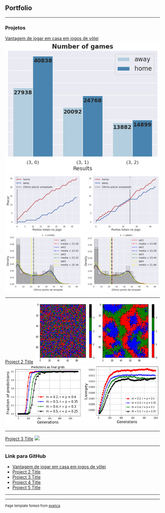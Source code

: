 ## Portfolio

---

### Projetos

[Vantagem de jogar em casa em jogos de vôlei](/sample_page)
<img src="images/games_number.png?raw=true"/>
<img src="images/last_point.png?raw=true"/>
<img src="images/last_point_dist.png?raw=true"/>

---
[Project 2 Title](/pdf/sample_presentation.pdf)
<img src="images/initial.png?raw=true" width="200" height="200"/>
<img src="images/final.png?raw=true" width="200" height="200"/>
<img src="images/transition.png?raw=true" width="250" height="200"/>
<img src="images/transition2.png?raw=true" width="250" height="200"/>

---
[Project 3 Title](http://example.com/)
<img src="images/dummy_thumbnail.jpg?raw=true"/>

---

### Link para GitHub

- [Vantagem de jogar em casa em jogos de vôlei](https://github.com/DiegoDLopes/Extraindo-e-Analisando-Dados-de-V-lei)
- [Project 2 Title](http://example.com/)
- [Project 3 Title](http://example.com/)
- [Project 4 Title](http://example.com/)
- [Project 5 Title](http://example.com/)

---




---
<p style="font-size:11px">Page template forked from <a href="https://github.com/evanca/quick-portfolio">evanca</a></p>
<!-- Remove above link if you don't want to attibute -->
